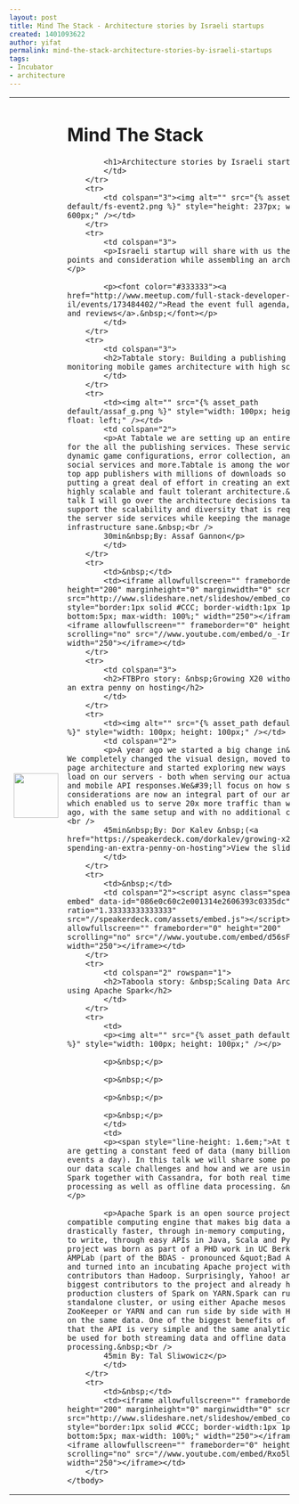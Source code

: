 ```yaml
---
layout: post
title: Mind The Stack - Architecture stories by Israeli startups
created: 1401093622
author: yifat
permalink: mind-the-stack-architecture-stories-by-israeli-startups
tags:
- Incubator
- architecture
---
```

<table border="0" cellpadding="2" cellspacing="2" style="width: 100%;">
	<tbody>
		<tr>
			<td style="width: 105px;">
			<p><img alt="" src="{% asset_path default/fullstack-logo.png %}" style="line-height: 1.6em; width: 80px; height: 80px;" /></p>
			</td>
			<td colspan="2">
			<h1>Mind The Stack</h1>

			<h1>Architecture stories by Israeli startups</h1>
			</td>
		</tr>
		<tr>
			<td colspan="3"><img alt="" src="{% asset_path default/fs-event2.png %}" style="height: 237px; width: 600px;" /></td>
		</tr>
		<tr>
			<td colspan="3">
			<p>Israeli startup will share with us their decision points and consideration while assembling an architecture.</p>

			<p><font color="#333333"><a href="http://www.meetup.com/full-stack-developer-il/events/173484402/">Read the event full agenda, comments, and reviews</a>.&nbsp;</font></p>
			</td>
		</tr>
		<tr>
			<td colspan="3">
			<h2>Tabtale story: Building a publishing and monitoring mobile games architecture with high scale</h2>
			</td>
		</tr>
		<tr>
			<td><img alt="" src="{% asset_path default/assaf_g.png %}" style="width: 100px; height: 100px; float: left;" /></td>
			<td colspan="2">
			<p>At Tabtale we are setting up an entire server side for the all the publishing services. These services include dynamic game configurations, error collection, analytics, social services and more.Tabtale is among the world&rsquo;s top app publishers with millions of downloads so we are putting a great deal of effort in creating an extremely highly scalable and fault tolerant architecture.&nbsp;In this talk I will go over the architecture decisions taken to support the scalability and diversity that is required from the server side services while keeping the management of this infrastructure sane.&nbsp;<br />
			30min&nbsp;By: Assaf Gannon</p>
			</td>
		</tr>
		<tr>
			<td>&nbsp;</td>
			<td><iframe allowfullscreen="" frameborder="0" height="200" marginheight="0" marginwidth="0" scrolling="no" src="http://www.slideshare.net/slideshow/embed_code/35121649" style="border:1px solid #CCC; border-width:1px 1px 0; margin-bottom:5px; max-width: 100%;" width="250"></iframe>&nbsp;<iframe allowfullscreen="" frameborder="0" height="200" scrolling="no" src="//www.youtube.com/embed/o_-IrXtSYxQ" width="250"></iframe></td>
		</tr>
		<tr>
			<td colspan="3">
			<h2>FTBPro story: &nbsp;Growing X20 without spending an extra penny on hosting</h2>
			</td>
		</tr>
		<tr>
			<td><img alt="" src="{% asset_path default/dork.png %}" style="width: 100px; height: 100px;" /></td>
			<td colspan="2">
			<p>A year ago we started a big change in&nbsp;FTBpro. We completely changed the visual design, moved to a single page architecture and started exploring new ways to minimise load on our servers - both when serving our actual website, and mobile API responses.We&#39;ll focus on how scaling considerations are now an integral part of our architecture, which enabled us to serve 20x more traffic than we did 1 year ago, with the same setup and with no additional costs.&nbsp;<br />
			45min&nbsp;By: Dor Kalev &nbsp;(<a href="https://speakerdeck.com/dorkalev/growing-x20-without-spending-an-extra-penny-on-hosting">View the slides</a>)</p>
			</td>
		</tr>
		<tr>
			<td>&nbsp;</td>
			<td colspan="2"><script async class="speakerdeck-embed" data-id="086e0c60c2e001314e2606393c0335dc" data-ratio="1.33333333333333" src="//speakerdeck.com/assets/embed.js"></script><iframe allowfullscreen="" frameborder="0" height="200" scrolling="no" src="//www.youtube.com/embed/d56sFMHWJQc" width="250"></iframe></td>
		</tr>
		<tr>
			<td colspan="2" rowspan="1">
			<h2>Taboola story: &nbsp;Scaling Data Architecture using Apache Spark</h2>
			</td>
		</tr>
		<tr>
			<td>
			<p><img alt="" src="{% asset_path default/tals.png %}" style="width: 100px; height: 100px;" /></p>

			<p>&nbsp;</p>

			<p>&nbsp;</p>

			<p>&nbsp;</p>

			<p>&nbsp;</p>
			</td>
			<td>
			<p><span style="line-height: 1.6em;">At taboola we are getting a constant feed of data (many billions of user events a day). In this talk we will share some points about our data scale challenges and how and we are using Apache Spark together with Cassandra, for both real time data stream processing as well as offline data processing. &nbsp;</span></p>

			<p>Apache Spark is an open source project - Hadoop-compatible computing engine that makes big data analysis drastically faster, through in-memory computing, and simpler to write, through easy APIs in Java, Scala and Python. This project was born as part of a PHD work in UC Berkley&#39;s AMPLab (part of the BDAS - pronounced &quot;Bad Ass&quot;) and turned into an incubating Apache project with more active contributors than Hadoop. Surprisingly, Yahoo! are one of the biggest contributors to the project and already have large production clusters of Spark on YARN.Spark can run either standalone cluster, or using either Apache mesos and ZooKeeper or YARN and can run side by side with Hadoop/Hive on the same data. One of the biggest benefits of Spark is that the API is very simple and the same analytics code can be used for both streaming data and offline data processing.&nbsp;<br />
			45min By: Tal Sliwowicz</p>
			</td>
		</tr>
		<tr>
			<td>&nbsp;</td>
			<td><iframe allowfullscreen="" frameborder="0" height="200" marginheight="0" marginwidth="0" scrolling="no" src="http://www.slideshare.net/slideshow/embed_code/34919951" style="border:1px solid #CCC; border-width:1px 1px 0; margin-bottom:5px; max-width: 100%;" width="250"></iframe>​&nbsp;<iframe allowfullscreen="" frameborder="0" height="200" scrolling="no" src="//www.youtube.com/embed/Rxo5lFnNFkQ" width="250"></iframe></td>
		</tr>
	</tbody>
</table>
